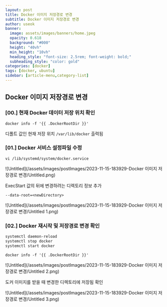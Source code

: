 ```yaml
---
layout: post
title: Docker 이미지 저장경로 변경
subtitle: Docker 이미지 저장경로 변경
author: useok
banner:
  image: assets/images/banners/home.jpeg
  opacity: 0.618
  background: "#000"
  height: "40vh"
  min_height: "10vh"
  heading_style: "font-size: 2.5rem; font-weight: bold;"
  subheading_style: "color: gold"
categories: [docker]
tags: [docker, ubuntu]
sidebar: [article-menu,category-list] 
---
```

## Docker 이미지 저장경로 변경

### [00.] 현재 Docker 데이터 저장 위치 확인

`docker info -f '{{ .DockerRootDir }}'`

디폴트 값인 현재 저장 위치 `/var/lib/docker` 출력됨



### [01.] Docker 서비스 설정파일 수정

`vi /lib/systemd/system/docker.service`

![Untitled](/assets/images/postImages/2023-11-15-183929-Docker 이미지 저장경로 변경/Untitled.png)

ExecStart 값의 뒤에 변경하려는 디렉토리 정보 추가

`--data-root=<newDirectory>`

![Untitled](/assets/images/postImages/2023-11-15-183929-Docker 이미지 저장경로 변경/Untitled 1.png)



### [02.] Docker 재시작 및 저장경로 변경 확인

```bash
systemctl daemon-reload
systemctl stop docker
systemctl start docker
```

`docker info -f '{{ .DockerRootDir }}'`

![Untitled](/assets/images/postImages/2023-11-15-183929-Docker 이미지 저장경로 변경/Untitled 2.png)

도커 이미지를 받을 때 변경한 디렉토리에 저장됨 확인

![Untitled](/assets/images/postImages/2023-11-15-183929-Docker 이미지 저장경로 변경/Untitled 3.png)